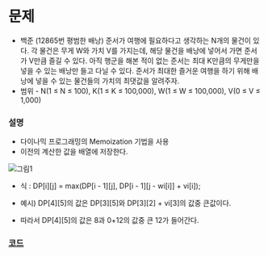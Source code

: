 # 문제 
- 백준 (12865번 평범한 배낭)
준서가 여행에 필요하다고 생각하는 N개의 물건이 있다. 각 물건은 무게 W와 가치 V를 가지는데, 해당 물건을 배낭에 넣어서 가면 준서가 V만큼 즐길 수 있다. 아직 행군을 해본 적이 없는 준서는 최대 K만큼의 무게만을 넣을 수 있는 배낭만 들고 다닐 수 있다. 준서가 최대한 즐거운 여행을 하기 위해 배낭에 넣을 수 있는 물건들의 가치의 최댓값을 알려주자.
- 범위 - N(1 ≤ N ≤ 100), K(1 ≤ K ≤ 100,000), W(1 ≤ W ≤ 100,000), V(0 ≤ V ≤ 1,000)

### 설명
- 다이나믹 프로그래밍의 Memoization 기법을 사용
- 이전의 계산한 값을 배열에 저장한다.

![그림1](https://github.com/gmcc0713/Study/assets/59678097/49aca745-e5b1-46b5-82ec-0a8de21a1455)
- 식 : DP[i][j] = max(DP[i - 1][j], DP[i - 1][j - wi[i]] + vi[i]);
  
- 예시) DP[4][5]의 값은 DP[3][5]와 DP[3][2] + vi[3]의 값중 큰값이다.
- 따라서  DP[4][5]의 값은 8과 0+12의 값중 큰 12가 들어간다.

### [코드](./KnapSackDP.cpp)
